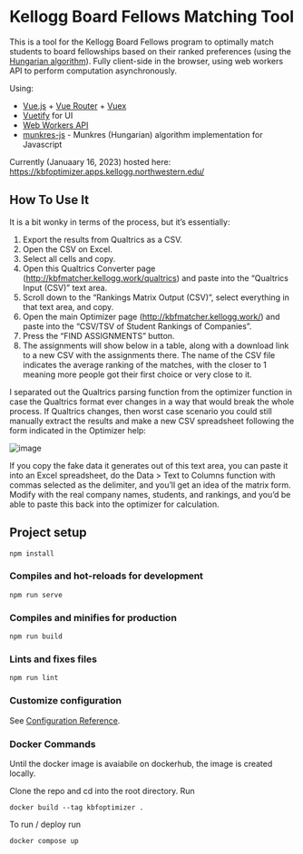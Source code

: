 # Kellogg Board Fellows Matching Tool

This is a tool for the Kellogg Board Fellows program to optimally match students to board fellowships based on their ranked preferences (using the [Hungarian algorithm](https://en.wikipedia.org/wiki/Hungarian_algorithm)). Fully client-side in the browser, using web workers API to perform computation asynchronously.

Using:

- [Vue.js](https://vuejs.org/) + [Vue Router](https://router.vuejs.org/) + [Vuex](https://vuex.vuejs.org/)
- [Vuetify](https://vuetifyjs.com/en/) for UI
- [Web Workers API](https://developer.mozilla.org/en-US/docs/Web/API/Web_Workers_API/Using_web_workers)
- [munkres-js](https://www.npmjs.com/package/munkres-js) - Munkres (Hungarian) algorithm implementation for Javascript

Currently (Januaary 16, 2023) hosted here: https://kbfoptimizer.apps.kellogg.northwestern.edu/

## How To Use It

It is a bit wonky in terms of the process, but it’s essentially:

1. Export the results from Qualtrics as a CSV.
1. Open the CSV on Excel.
1. Select all cells and copy.
1. Open this Qualtrics Converter page (http://kbfmatcher.kellogg.work/qualtrics) and paste into the “Qualtrics Input (CSV)” text area.
1. Scroll down to the “Rankings Matrix Output (CSV)”, select everything in that text area, and copy.
1. Open the main Optimizer page (http://kbfmatcher.kellogg.work/) and paste into the “CSV/TSV of Student Rankings of Companies”.
1. Press the “FIND ASSIGNMENTS” button.
1. The assignments will show below in a table, along with a download link to a new CSV with the assignments there. The name of the CSV file indicates the average ranking of the matches, with the closer to 1 meaning more people got their first choice or very close to it.

I separated out the Qualtrics parsing function from the optimizer function in case the Qualtrics format ever changes in a way that would break the whole process. If Qualtrics changes, then worst case scenario you could still manually extract the results and make a new CSV spreadsheet following the form indicated in the Optimizer help:

![image](https://user-images.githubusercontent.com/486230/135540130-67abd322-fda9-4f5b-89f6-1b5748eb622c.png)

If you copy the fake data it generates out of this text area, you can paste it into an Excel spreadsheet, do the Data > Text to Columns function with commas selected as the delimiter, and you’ll get an idea of the matrix form. Modify with the real company names, students, and rankings, and you’d be able to paste this back into the optimizer for calculation.

## Project setup

```
npm install
```

### Compiles and hot-reloads for development

```
npm run serve
```

### Compiles and minifies for production

```
npm run build
```

### Lints and fixes files

```
npm run lint
```

### Customize configuration

See [Configuration Reference](https://cli.vuejs.org/config/).

### Docker Commands

Until the docker image is avaiabile on dockerhub, the image is created locally.

Clone the repo and cd into the root directory. Run

```
docker build --tag kbfoptimizer .
```

To run / deploy run

```
docker compose up
```
